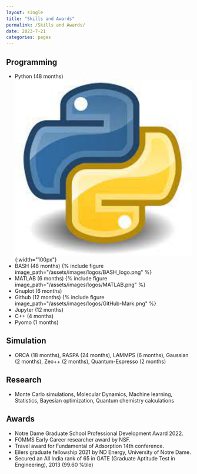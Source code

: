 ```yaml
---
layout: single
title: "Skills and Awards"
permalink: /Skills and Awards/
date: 2023-7-21
categories: pages
---
```

## Programming ##
* Python (48 months) ![My Image](/assets/images/logos/Python.png){:width="100px"}
* BASH (48 months)  {% include figure image_path="/assets/images/logos/BASH_logo.png" %}
* MATLAB (6 months) {% include figure image_path="/assets/images/logos/MATLAB.png" %}
* Gnuplot (6 months)
* Github (12 months) {% include figure image_path="/assets/images/logos/GitHub-Mark.png" %}
* Jupyter (12 months)
* C++ (4 months)
* Pyomo (1 months)

## Simulation ##
* ORCA (18 months), RASPA (24 months), LAMMPS (6 months), Gaussian (2 months), Zeo++ (2 months), Quantum-Espresso (2 months)

## Research ##
* Monte Carlo simulations, Molecular Dynamics, Machine learning, Statistics, Bayesian optimization, Quantum chemistry calculations

## Awards ##
* Notre Dame Graduate School Professional Development Award 2022.
* FOMMS Early Career researcher award by NSF.
* Travel award for Fundamental of Adsorption 14th conference.
* Eilers graduate fellowship 2021 by ND Energy, University of Notre Dame.
* Secured an All India rank of 65 in GATE (Graduate Aptitude Test in Engineering), 2013 (99.60 %tile)


